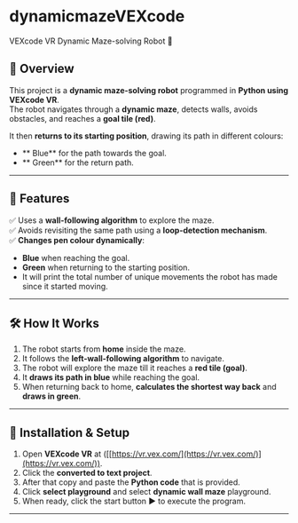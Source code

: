 # dynamicmazeVEXcode
VEXcode VR Dynamic Maze-solving Robot 🤖	
## 📌 Overview
This project is a **dynamic maze-solving robot** programmed in **Python using VEXcode VR**.  
The robot navigates through a **dynamic maze**, detects walls, avoids obstacles, and reaches a **goal tile (red)**.  

It then **returns to its starting position**, drawing its path in different colours:  
- ** Blue** for the path towards the goal.  
- ** Green** for the return path.  

---

## 🎯 Features
✅ Uses a **wall-following algorithm** to explore the maze.  
✅ Avoids revisiting the same path using a **loop-detection mechanism**.  
✅ **Changes pen colour dynamically**:  
   - **Blue** when reaching the goal.  
   - **Green** when returning to the starting position.
   - It will print the total number of unique movements the robot has made since it started moving.  

---

## 🛠️ How It Works
1. The robot starts from **home** inside the maze.
2. It follows the **left-wall-following algorithm** to navigate.
3. The robot will explore the maze till it reaches a **red tile (goal)**.
4. It **draws its path in blue** while reaching the goal.
5. When returning back to home, **calculates the shortest way back** and **draws in green**.

---

## 📜 Installation & Setup
1. Open **VEXcode VR** at  ([[https://vr.vex.com/](https://vr.vex.com/)](https://vr.vex.com/)).
2. Click the **converted to text project**.
3. After that copy and paste the **Python code** that is provided.
4. Click **select playground** and select **dynamic wall maze** playground. 
5. When ready, click the start button **▶️** to execute the program.

---


